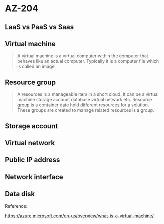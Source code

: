 # AZ-204

## LaaS vs PaaS vs Saas


## Virtual machine

> A virtual machine is a virtual computer within the computer that behaves like an actual computer. Typically it is a computer file which is called an image.

## Resource group

> A resources is a manageable item in a short cloud. It can be a virtual machine storage account database virtual network etc. Resource group is a container date hold different resources for a solution. These groups are created to manage related resources is a group.

## Storage account


## Virtual network

## Public IP address

## Network interface

## Data disk

Reference:

https://azure.microsoft.com/en-us/overview/what-is-a-virtual-machine/